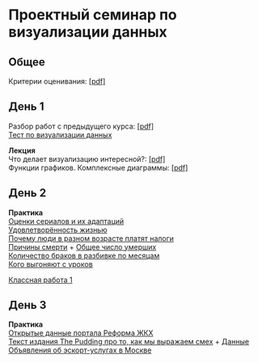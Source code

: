 # Проектный семинар по визуализации данных

## Общее
Критерии оценивания: [[pdf]](/otsenka.pdf)<br>

## День 1
Разбор работ с предыдущего курса: [[pdf]](/lections/razbor.pdf)<br>
[Тест по визуализации данных](https://bar-or-pie.dianov.org/)<br>

**Лекция**<br>
Что делает визуализацию интересной?: [[pdf]](/lections/lection_1.pdf)<br>
Функции графиков. Комплексные диаграммы: [[pdf]](/lections/lection_2.pdf)<br>

## День 2
**Практика**<br>
[Оценки сериалов  и их адаптаций](https://docs.google.com/spreadsheets/d/1EYnj-y8F0ai4hjogLYlvgRMYtzvZ9Nmx_gh9m1sEyRw/copy)<br>
[Удовлетворённость жизнью](https://docs.google.com/spreadsheets/d/1dh-wIYMJh4XfhBlrUjSZ5WM-b4WUW93pvRNs43ZIfMM/copy)<br>
[Почему люди в разном возрасте платят налоги](https://github.com/pineappleblack/hse_dataviz_2020/blob/master/data/fom_data.csv)<br>
[Причины смерти](https://fedstat.ru/indicator/33559) + [Общее число умерших](https://fedstat.ru/indicator/31617)<br>
[Количество браков в разбивке по месяцам](https://fedstat.ru/indicator/33553)<br>
[Кого выгоняют с уроков](https://docs.google.com/spreadsheets/d/1yH2Bq4uf_pRfQK5DMED8H79axfBhkz7tV3BnygmdIHA/copy)<br>

[Классная работа 1](/works/classwork1.md)

## День 3
**Практика**<br>
[Открытые данные портала Реформа ЖКХ](https://www.reformagkh.ru/opendata)<br>
[Текст издания The Pudding про то, как мы выражаем смех](https://pudding.cool/2019/10/laugh/) + [Данные](https://github.com/the-pudding/data/tree/master/laugh)<br>
[Объявления об эскорт-услугах в Москве](https://www.kaggle.com/user1199/girls-from-escort-moscow-without-personal-data)